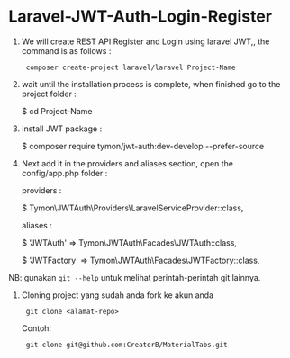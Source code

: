 # Laravel-JWT-Auth-Login-Register

1. We will create REST API Register and Login using laravel JWT,, the command is as follows :
    
        composer create-project laravel/laravel Project-Name
  
2. wait until the installation process is complete, when finished go to the project folder :

    $ cd Project-Name
  
3. install JWT package :

    $ composer require tymon/jwt-auth:dev-develop --prefer-source
    
4. Next add it in the providers and aliases section, open the config/app.php folder :
    
    providers : 
    
    $ Tymon\JWTAuth\Providers\LaravelServiceProvider::class,
    
    aliases : 
    
    $ 'JWTAuth' => Tymon\JWTAuth\Facades\JWTAuth::class,
    
    $ 'JWTFactory' => Tymon\JWTAuth\Facades\JWTFactory::class,
    



NB: gunakan `git --help` untuk melihat perintah-perintah git lainnya.

1. Cloning project yang sudah anda fork ke akun anda

        git clone <alamat-repo>

    Contoh:

        git clone git@github.com:CreatorB/MaterialTabs.git

